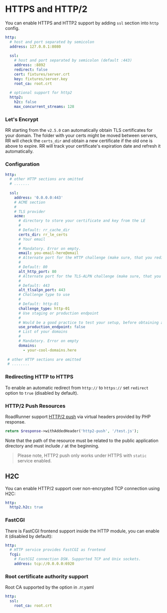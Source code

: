 # HTTPS and HTTP/2

You can enable HTTPS and HTTP2 support by adding `ssl` section into `http` config.

```yaml
http:
  # host and port separated by semicolon
  address: 127.0.0.1:8080
 
  ssl:
    # host and port separated by semicolon (default :443)
    address: :8892
    redirect: false
    cert: fixtures/server.crt
    key: fixtures/server.key
    root_ca: root.crt
  
  # optional support for http2  
  http2:
    h2c: false
    max_concurrent_streams: 128
```

### Let's Encrypt

RR starting from the `v2.5.0` can automatically obtain TLS certificates for your domain. The folder with your certs might be moved between servers, RR will check the `certs_dir` and obtain a new certificate if the old one is above to expire.
RR will track your certificate's expiration date and refresh it automatically.

### Configuration

```yaml
http:
  # other HTTP sections are omitted 
  # .......
  
  ssl:
    address: '0.0.0.0:443'
    # ACME section
    #
    # TLS provider
    acme:
      # directory to store your certificate and key from the LE
      #
      # Default: rr_cache_dir
      certs_dir: rr_le_certs
      # Your email
      #
      # Mandatory. Error on empty.
      email: you-email-here@email
      # Alternate port for the HTTP challenge (make sure, that you redirected traffic to the specified port from 80)
      #
      # Default: 80
      alt_http_port: 80
      # Alternate port for the TLS-ALPN challenge (make sure, that you redirected traffic to the specified port from 443)
      #
      # Default: 443
      alt_tlsalpn_port: 443
      # Challenge type to use
      #
      # Default: http-01
      challenge_type: http-01
      # Use staging or production endpoint
      #
      # Would be a good practice to test your setup, before obtaining a real certificate
      use_production_endpoint: false
      # List of your domains
      #
      # Mandatory. Error on empty
      domains:
        - your-cool-domains.here
        
 # other HTTP sections are omitted
 # ........
```

### Redirecting HTTP to HTTPS

To enable an automatic redirect from `http://` to `https://` set `redirect` option to `true` (disabled by default).

### HTTP/2 Push Resources

RoadRunner support [HTTP/2 push](https://en.wikipedia.org/wiki/HTTP/2_Server_Push) via virtual headers provided by PHP
response.

```php
return $response->withAddedHeader('http2-push', '/test.js');
```

Note that the path of the resource must be related to the public application directory and must include `/` at the
beginning.

> Please note, HTTP2 push only works under HTTPS with `static` service enabled.

## H2C

You can enable HTTP/2 support over non-encrypted TCP connection using H2C:

```yaml
http:
  http2.h2c: true
```

### FastCGI

There is FastCGI frontend support inside the HTTP module, you can enable it (disabled by default):

```yaml
http:
  # HTTP service provides FastCGI as frontend
  fcgi:
    # FastCGI connection DSN. Supported TCP and Unix sockets.
    address: tcp://0.0.0.0:6920
```

### Root certificate authority support

Root CA supported by the option in .rr.yaml

```yaml
http:
  ssl:
    root_ca: root.crt
```